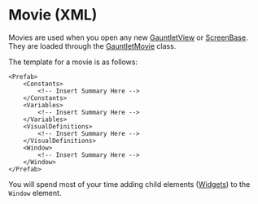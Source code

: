 # Movie \(XML\)

Movies are used when you open any new [GauntletView](../_docs/gauntletview.md) or [ScreenBase](../_docs/screenbase.md). They are loaded through the [GauntletMovie](../_docs/gauntletmovie.md) class.

The template for a movie is as follows:

```markup
<Prefab>
    <Constants>
        <!-- Insert Summary Here -->
    </Constants>
    <Variables>
        <!-- Insert Summary Here -->
    </Variables>
    <VisualDefinitions>
        <!-- Insert Summary Here -->
    </VisualDefinitions>
    <Window>
        <!-- Insert Summary Here -->
    </Window>
</Prefab>
```

You will spend most of your time adding child elements \([Widgets](../_docs/widget.md)\) to the `Window` element.


